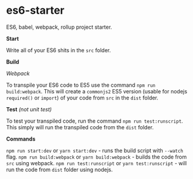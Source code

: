 # es6-starter
ES6, babel, webpack, rollup project starter.

**Start**

Write all of your ES6 shits in the `src` folder.

**Build**

*Webpack*

To transpile your ES6 code to ES5 use the command `npm run build:webpack`. This will create a `commonjs2` ES5 version (usable for nodejs `required()` or `import`) of your code from `src` in the `dist` folder.

**Test** *(not unit test)*

To test your transpiled code, run the command `npm run test:runscript`. This simply will run the transpiled code from the `dist` folder.

**Commands**

`npm run start:dev` or `yarn start:dev` - runs the build script with `--watch` flag.
`npm run build:webpack` or `yarn build:webpack` - builds the code from `src` using webpack.
`npm run test:runscript` or `yarn test:runscript` - will run the code from `dist` folder using nodejs.